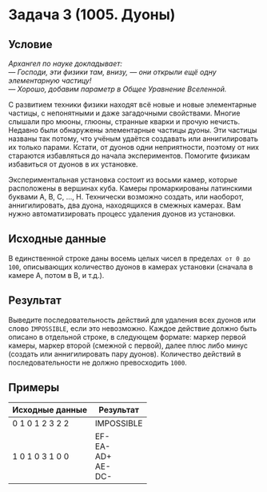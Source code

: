 #  Задача 3 (1005. Дуоны)

## Условие

*Архангел по науке докладывает:<br>
— Господи, эти физики там, внизу, — они открыли ещё одну элементарную частицу!<br>
— Хорошо, добавим параметр в Общее Уравнение Вселенной.*

С развитием техники физики находят всё новые и новые элементарные частицы, с непонятными и даже загадочными свойствами. Многие слышали про мюоны, глюоны, странные кварки и прочую нечисть. Недавно были обнаружены элементарные частицы дуоны. Эти частицы названы так потому, что учёным удаётся создавать или аннигилировать их только парами. Кстати, от дуонов одни неприятности, поэтому от них стараются избавляться до начала экспериментов. Помогите физикам избавиться от дуонов в их установке. 

Экспериментальная установка состоит из восьми камер, которые расположены в вершинах куба. Камеры промаркированы латинскими буквами A, B, C, …, H. Технически возможно создать, или наоборот, аннигилировать, два дуона, находящихся в смежных камерах. Вам нужно автоматизировать процесс удаления дуонов из установки.


## Исходные данные
В единственной строке даны восемь целых чисел в пределах` от 0 до 100`, описывающих количество дуонов в камерах установки (сначала в камере A, потом в B, и т.д.).
## Результат
Выведите последовательность действий для удаления всех дуонов или слово `IMPOSSIBLE`, если это невозможно. Каждое действие должно быть описано в отдельной строке, в следующем формате: маркер первой камеры, маркер второй (смежной с первой), далее плюс либо минус (создать или аннигилировать пару дуонов). Количество действий в последовательности не должно превосходить `1000`.

## Примеры
| Исходные данные | Результат  |
|---|---|
| 0 1 0 1 2 3 2 2 | IMPOSSIBLE |
| 1 0 1 0 3 1 0 0 |EF-<br>EA-<br>AD+<br>AE-<br>DC-<br>|
